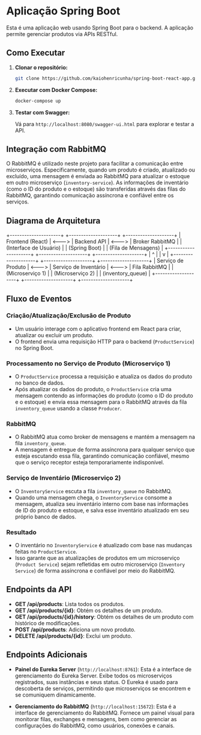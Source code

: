 
# Aplicação Spring Boot

Esta é uma aplicação web usando Spring Boot para o backend. A aplicação permite gerenciar produtos via APIs RESTful.

## Como Executar

1. **Clonar o repositório:**

    ```bash
    git clone https://github.com/kaiohenricunha/spring-boot-react-app.git
    ```

2. **Executar com Docker Compose:**

    ```bash
    docker-compose up
    ```

3. **Testar com Swagger:**

    Vá para `http://localhost:8080/swagger-ui.html` para explorar e testar a API.

## Integração com RabbitMQ

O RabbitMQ é utilizado neste projeto para facilitar a comunicação entre microserviços. Especificamente, quando um produto é criado, atualizado ou excluído, uma mensagem é enviada ao RabbitMQ para atualizar o estoque em outro microserviço (`inventory-service`). As informações de inventário (como o ID do produto e o estoque) são transferidas através das filas do RabbitMQ, garantindo comunicação assíncrona e confiável entre os serviços.

## Diagrama de Arquitetura

+---------------------+       +--------------------+       +--------------------+
|  Frontend (React)    | <---> |  Backend API       | <---> |  Broker RabbitMQ    |
|  (Interface de Usuário) |       |  (Spring Boot)     |       |  (Fila de Mensagens) |
+---------------------+       +--------------------+       +--------------------+
                                  |         ^
                                  |         |
                                  v         |
+--------------------+       +--------------------+       +--------------------+
|  Serviço de Produto | <---> |  Serviço de Inventário | <---> |  Fila RabbitMQ   |
|  (Microserviço 1)  |       |  (Microserviço 2)   |       |  (inventory_queue) |
+--------------------+       +--------------------+       +--------------------+

## Fluxo de Eventos

### Criação/Atualização/Exclusão de Produto

- Um usuário interage com o aplicativo frontend em React para criar, atualizar ou excluir um produto.
- O frontend envia uma requisição HTTP para o backend (`ProductService`) no Spring Boot.

### Processamento no Serviço de Produto (Microserviço 1)

- O `ProductService` processa a requisição e atualiza os dados do produto no banco de dados.
- Após atualizar os dados do produto, o `ProductService` cria uma mensagem contendo as informações do produto (como o ID do produto e o estoque) e envia essa mensagem para o RabbitMQ através da fila `inventory_queue` usando a classe `Producer`.

### RabbitMQ

- O RabbitMQ atua como broker de mensagens e mantém a mensagem na fila `inventory_queue`.
- A mensagem é entregue de forma assíncrona para qualquer serviço que esteja escutando essa fila, garantindo comunicação confiável, mesmo que o serviço receptor esteja temporariamente indisponível.

### Serviço de Inventário (Microserviço 2)

- O `InventoryService` escuta a fila `inventory_queue` no RabbitMQ.
- Quando uma mensagem chega, o `InventoryService` consome a mensagem, atualiza seu inventário interno com base nas informações de ID do produto e estoque, e salva esse inventário atualizado em seu próprio banco de dados.

### Resultado

- O inventário no `InventoryService` é atualizado com base nas mudanças feitas no `ProductService`.
- Isso garante que as atualizações de produtos em um microserviço (`Product Service`) sejam refletidas em outro microserviço (`Inventory Service`) de forma assíncrona e confiável por meio do RabbitMQ.

## Endpoints da API

- **GET /api/products**: Lista todos os produtos.
- **GET /api/products/{id}**: Obtém os detalhes de um produto.
- **GET /api/products/{id}/history**: Obtém os detalhes de um produto com histórico de modificações.
- **POST /api/products**: Adiciona um novo produto.
- **DELETE /api/products/{id}**: Exclui um produto.

## Endpoints Adicionais

- **Painel do Eureka Server** (`http://localhost:8761`): Esta é a interface de gerenciamento do Eureka Server. Exibe todos os microserviços registrados, suas instâncias e seus status. O Eureka é usado para descoberta de serviços, permitindo que microserviços se encontrem e se comuniquem dinamicamente.

- **Gerenciamento do RabbitMQ** (`http://localhost:15672`): Esta é a interface de gerenciamento do RabbitMQ. Fornece um painel visual para monitorar filas, exchanges e mensagens, bem como gerenciar as configurações do RabbitMQ, como usuários, conexões e canais.
